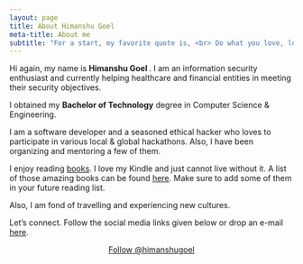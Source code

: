 ```yaml
---
layout: page
title: About Himanshu Goel
meta-title: About me
subtitle: "For a start, my favorite quote is, <br> Do what you love, love what you do."
---
```


<div id="aboutme-section">

<p class="about-text">
<span class="fa fa-briefcase about-icon"></span>
  Hi again, my name is <strong>Himanshu Goel </strong>. I am an information security enthusiast and currently helping healthcare and financial entities in meeting their security objectives.
</p>

<p class="about-text">
<span class="fa fa-graduation-cap about-icon"></span>
I obtained my <strong>Bachelor of Technology</strong> degree in Computer Science & Engineering.
</p>

<p class="about-text">
<span class="fa fa-code about-icon"></span>
I am a software developer and a seasoned ethical hacker who loves to participate in various local & global hackathons. Also, I have been organizing and mentoring a few of them.
</p>

<p class="about-text">
<span class="fa fa-book about-icon"></span>
I enjoy reading <a target="_blank" href="https://www.himanshugoel.in/books/">books</a>. I love my Kindle and just cannot live without it. A list of those amazing books can be found <a target="_blank" href="https://www.goodreads.com/user/show/66769839-himanshu-goel">here</a>. Make sure to add some of them in your future reading list.
</p>

<p class="about-text">
<span class="fa fa-heart about-icon"></span>
Also, I am fond of travelling and experiencing new cultures.
</p>

<p class="about-text">
<span class="fa fa-envelope about-icon"></span>
Let’s connect. Follow the social media links given below or drop an e-mail <a target="_blank" href="mailto:hgoel2112@gmail.com">here</a>.
</p>


<center>
	<a href="https://twitter.com/himanshugoel21" class="twitter-follow-button" data-size="large" data-show-count="false">Follow @himanshugoel</a>
	<script async src="//platform.twitter.com/widgets.js" charset="utf-8"></script>
</center>

